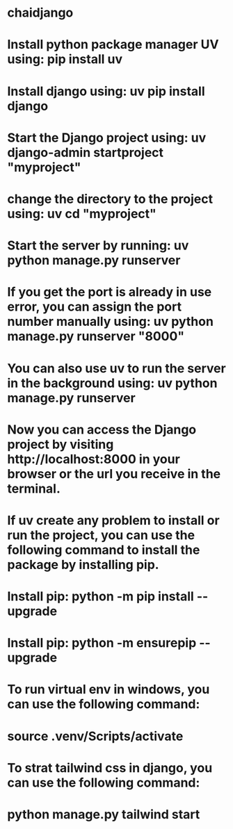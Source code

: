 # chaidjango
# Install python package manager UV using:  pip install uv
# Install django using: uv pip install django
# Start the Django project  using: uv django-admin startproject "myproject"
# change the directory to the project using: uv cd "myproject"
# Start the server by running: uv python manage.py runserver
# If you get the port is  already in use error, you can assign the port number manually using: uv python manage.py runserver "8000"
#  You can also use uv to run the server in the background using: uv python manage.py runserver
# Now  you can access the Django project by visiting http://localhost:8000 in your browser or the url you receive in the terminal.

# If uv create any problem to install  or run the project, you can use the following command to install the package by installing pip.

# Install pip: python -m pip install --upgrade
# Install pip: python -m ensurepip --upgrade

# To run virtual env in windows, you can use the following command:
# source .venv/Scripts/activate

# To strat tailwind css in django, you can use the following command:
# python manage.py tailwind start










